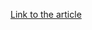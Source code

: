 [Link to the article](https://www.evasec.io/blog/eva-discovered-supply-chain-vulnerabities-in-cocoapods)
